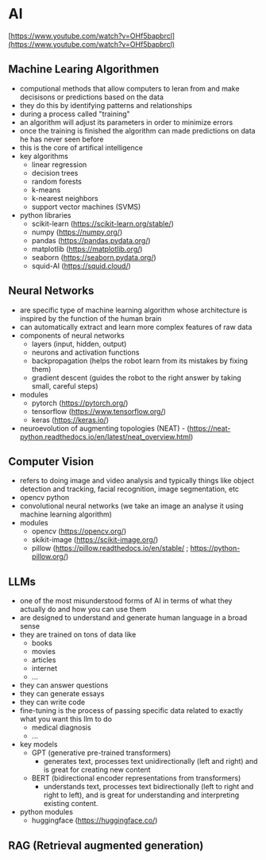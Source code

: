 # AI

[https://www.youtube.com/watch?v=OHf5bapbrcl](https://www.youtube.com/watch?v=OHf5bapbrcl)

## Machine Learing Algorithmen

* computional methods that allow computers to leran from and make decisisons or predictions based on the data
* they do this by identifying patterns and relationships
* during a process called "training"
* an algorithm will adjust its parameters in order to minimize errors
* once the training is finished the algorithm can made predictions on data he has never seen before
* this is the core of artifical intelligence
* key algorithms
  * linear regression
  * decision trees
  * random forests
  * k-means
  * k-nearest neighbors
  * support vector machines (SVMS)
* python libraries
  * scikit-learn (https://scikit-learn.org/stable/)
  * numpy (https://numpy.org/)
  * pandas (https://pandas.pydata.org/)
  * matplotlib (https://matplotlib.org/)
  * seaborn (https://seaborn.pydata.org/)
  * squid-AI (https://squid.cloud/)
 
## Neural Networks

* are specific type of machine learning algorithm whose architecture is inspired by the function of the human brain
* can automatically extract and learn more complex features of raw data
* components of neural networks
  * layers (input, hidden, output)
  * neurons and activation functions
  * backpropagation (helps the robot learn from its mistakes by fixing them)
  * gradient descent (guides the robot to the right answer by taking small, careful steps)
* modules
  * pytorch (https://pytorch.org/)
  * tensorflow (https://www.tensorflow.org/)
  * keras (https://keras.io/)
* neuroevolution of augmenting topologies (NEAT) - (https://neat-python.readthedocs.io/en/latest/neat_overview.html)

## Computer Vision

* refers to doing image and video analysis and typically things like object detection and tracking, facial recognition, image segmentation, etc
* opencv python
* convolutional neural networks (we take an image an analyse it using machine learning algorithm)
* modules
  * opencv (https://opencv.org/)
  * skikit-image (https://scikit-image.org/)
  * pillow (https://pillow.readthedocs.io/en/stable/ ; https://python-pillow.org/)
 
## LLMs

* one of the most misunderstood forms of AI in terms of what they actually do and how you can use them
* are designed to understand and generate human language in a broad sense
* they are trained on tons of data like
  * books
  * movies
  * articles
  * internet
  * ...
* they can answer questions
* they can generate essays
* they can write code
* fine-tuning is the process of passing specific data related to exactly what you want this llm to do
  * medical diagnosis
  * ...
* key models
  * GPT (generative pre-trained transformers)
    * generates text, processes text unidirectionally (left and right) and is great for creating new content
  * BERT (bidirectional encoder representations from transformers)
    * understands text, processes text bidirectionally (left to right and right to left), and is great for understanding and interpreting existing content.
* python modules
  * huggingface (https://huggingface.co/)

## RAG (Retrieval augmented generation)

